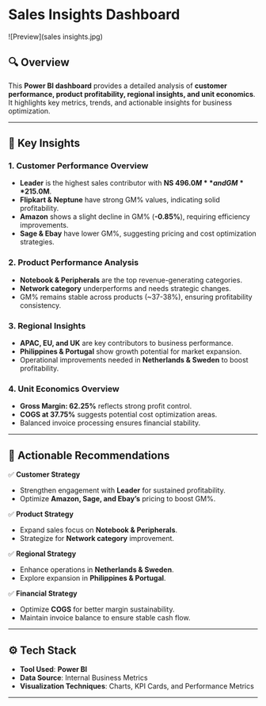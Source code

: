 # Sales Insights Dashboard  

![Preview](sales insights.jpg)

## 🔍 Overview  
This **Power BI dashboard** provides a detailed analysis of **customer performance, product profitability, regional insights, and unit economics**. It highlights key metrics, trends, and actionable insights for business optimization.

---

## 🚀 Key Insights  

### **1. Customer Performance Overview**  
- **Leader** is the highest sales contributor with **NS $496.0M** and GM **$215.0M**.
- **Flipkart & Neptune** have strong GM% values, indicating solid profitability.
- **Amazon** shows a slight decline in GM% (**-0.85%**), requiring efficiency improvements.
- **Sage & Ebay** have lower GM%, suggesting pricing and cost optimization strategies.

### **2. Product Performance Analysis**  
- **Notebook & Peripherals** are the top revenue-generating categories.
- **Network category** underperforms and needs strategic changes.
- GM% remains stable across products (~37-38%), ensuring profitability consistency.

### **3. Regional Insights**  
- **APAC, EU, and UK** are key contributors to business performance.
- **Philippines & Portugal** show growth potential for market expansion.
- Operational improvements needed in **Netherlands & Sweden** to boost profitability.

### **4. Unit Economics Overview**  
- **Gross Margin: 62.25%** reflects strong profit control.
- **COGS at 37.75%** suggests potential cost optimization areas.
- Balanced invoice processing ensures financial stability.

---

## 🎯 Actionable Recommendations  

✅ **Customer Strategy**  
- Strengthen engagement with **Leader** for sustained profitability.  
- Optimize **Amazon, Sage, and Ebay’s** pricing to boost GM%.  

✅ **Product Strategy**  
- Expand sales focus on **Notebook & Peripherals**.  
- Strategize for **Network category** improvement.  

✅ **Regional Strategy**  
- Enhance operations in **Netherlands & Sweden**.  
- Explore expansion in **Philippines & Portugal**.  

✅ **Financial Strategy**  
- Optimize **COGS** for better margin sustainability.  
- Maintain invoice balance to ensure stable cash flow.  

---

## ⚙️ Tech Stack  
- **Tool Used**: **Power BI**  
- **Data Source**: Internal Business Metrics  
- **Visualization Techniques**: Charts, KPI Cards, and Performance Metrics  

---
  
